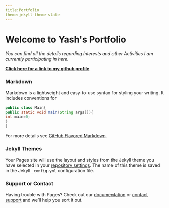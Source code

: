 ```yaml
---
title:Portfolio
theme:jekyll-theme-slate
---
```

# Welcome to Yash's Portfolio
_You can find all the details regarding Interests and other Activities I am currently participating in here._

**[Click here for a link to my github profile](https://github.com/yashTEF)**


### Markdown

Markdown is a lightweight and easy-to-use syntax for styling your writing. It includes conventions for

```java
public class Main{
public static void main(String args[]){
int main=0;
}
}
```

For more details see [GitHub Flavored Markdown](https://guides.github.com/features/mastering-markdown/).

### Jekyll Themes

Your Pages site will use the layout and styles from the Jekyll theme you have selected in your [repository settings](https://github.com/yashTEF/yashTEF.github.io/settings). The name of this theme is saved in the Jekyll `_config.yml` configuration file.

### Support or Contact

Having trouble with Pages? Check out our [documentation](https://help.github.com/categories/github-pages-basics/) or [contact support](https://github.com/contact) and we’ll help you sort it out.
